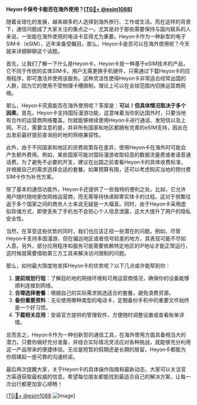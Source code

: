 **Heyon卡保号卡能否在海外使用？[[TG💪+ @esim1088](https://t.me/s/esim1088)]**

随着全球化的发展，越来越多的人选择到海外旅行、工作或生活。而在这样的背景下，通信问题成了大家关注的重点之一。尤其是对于那些需要保持与国内联系的人来说，一张能在海外使用的电话卡显得尤为重要。Heyon卡作为一种新型的电子SIM卡（eSIM），近年来备受瞩目。那么，Heyon卡是否可以在海外使用呢？今天就来详细聊聊这个话题。

首先，让我们了解一下什么是Heyon卡。Heyon卡是一种基于eSIM技术的产品，它不同于传统的实体SIM卡。用户无需更换手机硬件，只需通过下载Heyon卡的应用程序，即可激活并使用该服务。这种灵活性使得Heyon卡非常适合经常出国的人群，因为它的使用不受物理卡槽限制，理论上可以在全球范围内切换运营商网络。

那么，Heyon卡究竟能否在海外使用呢？答案是：**可以！但具体情况取决于多个因素**。首先，Heyon卡支持国际漫游功能，这意味着当你到达国外时，只要当地有合作的运营商网络覆盖，你就能够继续使用Heyon卡进行通话、发短信以及上网。不过，需要注意的是，并非所有国家和地区都拥有完善的eSIM支持，因此在出发前最好提前查询目的地的网络兼容性。

此外，由于不同国家和地区的资费政策存在差异，使用Heyon卡在海外时可能会产生额外费用。例如，某些国家可能对国际漫游收取较高的数据流量费或者语音通话费。为了避免不必要的开支，建议在出国之前查看Heyon卡的具体收费标准，并根据自己的需求选择合适的套餐。如果预算有限，还可以考虑购买当地的预付费SIM卡作为补充方案。

除了基本的通信功能外，Heyon卡还提供了一些独特的便利之处。比如，它允许用户随时随地更改网络运营商，而无需等待快递邮寄实体卡的过程。这对于频繁往返于多个国家之间的商务人士来说无疑是一大福音。同时，由于Heyon卡采用虚拟存储方式，即使丢失了手机也不会担心个人信息泄露，这大大提升了用户的隐私安全性。

当然，在享受这些优势的同时，我们也应该正视一些潜在的问题。例如，尽管Heyon卡支持多国漫游，但在偏远地区或者信号较差的地方，其表现可能不尽如人意。另外，部分应用程序和服务可能需要依赖特定地区的IP地址才能正常运行，这时候就需要借助第三方工具来解决访问限制的问题。

那么，如何最大限度地发挥Heyon卡的优势呢？以下几点或许能帮到你：

1. **提前规划行程**：了解目的地的网络环境和可用运营商情况，确保你的设备能够顺利连接到网络。
2. **合理选择套餐**：根据自己的实际需求挑选适合的套餐，避免浪费资源。
3. **备份重要资料**：无论使用哪种类型的电话卡，定期备份手机中的重要文件始终是一个好习惯。
4. **下载相关应用**：安装官方提供的管理软件，方便随时调整设置或查看账单详情。

总而言之，Heyon卡作为一种创新型的通信工具，在海外使用方面具备相当大的潜力。只要你做好充分准备，并结合实际情况灵活应对各种挑战，就能够充分利用这一产品带来的便捷体验。无论是短暂的假期还是长期的居留，Heyon卡都能为你搭建起一座可靠的沟通桥梁。

最后再次提醒大家，关于Heyon卡的具体操作指南和最新动态，大家可以关注官方渠道获取最权威的信息。希望每位朋友都能找到最适合自己的解决方案，让每一次出行都更加安心顺畅！

[[TG💪+ @esim1088](https://t.me/s/esim1088) ![Image](https://i.postimg.cc/4NQfJmqS/Snipaste-2025-05-13-00-14-12.png)]